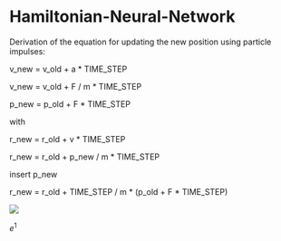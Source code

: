 # Hamiltonian-Neural-Network

Derivation of the equation for updating the new position using particle impulses:

v_new = v_old + a * TIME_STEP

v_new = v_old + F / m * TIME_STEP

p_new = p_old + F * TIME_STEP

with

r_new = r_old + v * TIME_STEP

r_new = r_old + p_new / m * TIME_STEP


insert p_new

r_new = r_old + TIME_STEP / m * (p_old + F * TIME_STEP)

<img src="https://render.githubusercontent.com/render/math?math=e^{i \pi} = -1">

$e^1$

